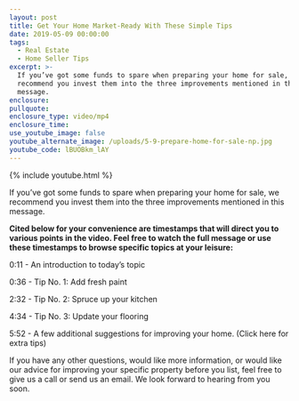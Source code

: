 ```yaml
---
layout: post
title: Get Your Home Market-Ready With These Simple Tips
date: 2019-05-09 00:00:00
tags:
  - Real Estate
  - Home Seller Tips
excerpt: >-
  If you’ve got some funds to spare when preparing your home for sale, we
  recommend you invest them into the three improvements mentioned in this
  message.
enclosure:
pullquote:
enclosure_type: video/mp4
enclosure_time:
use_youtube_image: false
youtube_alternate_image: /uploads/5-9-prepare-home-for-sale-np.jpg
youtube_code: lBUOBkm_lAY
---
```


{% include youtube.html %}

If you’ve got some funds to spare when preparing your home for sale, we recommend you invest them into the three improvements mentioned in this message.

**Cited below for your convenience are timestamps that will direct you to various points in the video. Feel free to watch the full message or use these timestamps to browse specific topics at your leisure:**

0:11 - An introduction to today’s topic

0:36 - Tip No. 1: Add fresh paint

2:32 - Tip No. 2: Spruce up your kitchen

4:34 - Tip No. 3: Update your flooring

5:52 - A few additional suggestions for improving your home. (Click here for extra tips)

If you have any other questions, would like more information, or would like our advice for improving your specific property before you list, feel free to give us a call or send us an email. We look forward to hearing from you soon.